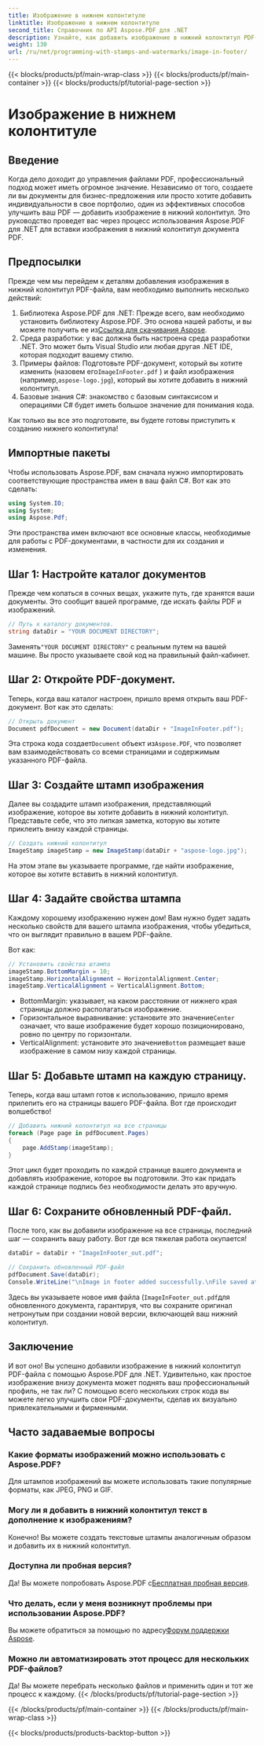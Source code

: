 ```yaml
---
title: Изображение в нижнем колонтитуле
linktitle: Изображение в нижнем колонтитуле
second_title: Справочник по API Aspose.PDF для .NET
description: Узнайте, как добавить изображение в нижний колонтитул PDF-файла с помощью Aspose.PDF для .NET с помощью этого подробного пошагового руководства. Идеально подходит для улучшения ваших документов.
weight: 130
url: /ru/net/programming-with-stamps-and-watermarks/image-in-footer/
---
```


{{< blocks/products/pf/main-wrap-class >}}
{{< blocks/products/pf/main-container >}}
{{< blocks/products/pf/tutorial-page-section >}}

# Изображение в нижнем колонтитуле

## Введение

Когда дело доходит до управления файлами PDF, профессиональный подход может иметь огромное значение. Независимо от того, создаете ли вы документы для бизнес-предложения или просто хотите добавить индивидуальности в свое портфолио, один из эффективных способов улучшить ваш PDF — добавить изображение в нижний колонтитул. Это руководство проведет вас через процесс использования Aspose.PDF для .NET для вставки изображения в нижний колонтитул документа PDF.

## Предпосылки

Прежде чем мы перейдем к деталям добавления изображения в нижний колонтитул PDF-файла, вам необходимо выполнить несколько действий:

1. Библиотека Aspose.PDF для .NET: Прежде всего, вам необходимо установить библиотеку Aspose.PDF. Это основа нашей работы, и вы можете получить ее из[Ссылка для скачивания Aspose](https://releases.aspose.com/pdf/net/).
2. Среда разработки: у вас должна быть настроена среда разработки .NET. Это может быть Visual Studio или любая другая .NET IDE, которая подходит вашему стилю.
3.  Примеры файлов: Подготовьте PDF-документ, который вы хотите изменить (назовем его`ImageInFooter.pdf` ) и файл изображения (например,`aspose-logo.jpg`), который вы хотите добавить в нижний колонтитул.
4. Базовые знания C#: знакомство с базовым синтаксисом и операциями C# будет иметь большое значение для понимания кода.

Как только вы все это подготовите, вы будете готовы приступить к созданию нижнего колонтитула!

## Импортные пакеты

Чтобы использовать Aspose.PDF, вам сначала нужно импортировать соответствующие пространства имен в ваш файл C#. Вот как это сделать:

```csharp
using System.IO;
using System;
using Aspose.Pdf;
```

Эти пространства имен включают все основные классы, необходимые для работы с PDF-документами, в частности для их создания и изменения.

## Шаг 1: Настройте каталог документов

Прежде чем копаться в сочных вещах, укажите путь, где хранятся ваши документы. Это сообщит вашей программе, где искать файлы PDF и изображений.

```csharp
// Путь к каталогу документов.
string dataDir = "YOUR DOCUMENT DIRECTORY";
```

 Заменять`"YOUR DOCUMENT DIRECTORY"` с реальным путем на вашей машине. Вы просто указываете свой код на правильный файл-кабинет.

## Шаг 2: Откройте PDF-документ.

Теперь, когда ваш каталог настроен, пришло время открыть ваш PDF-документ. Вот как это сделать:

```csharp
// Открыть документ
Document pdfDocument = new Document(dataDir + "ImageInFooter.pdf");
```

 Эта строка кода создает`Document` объект из`Aspose.PDF`, что позволяет вам взаимодействовать со всеми страницами и содержимым указанного PDF-файла.

## Шаг 3: Создайте штамп изображения

Далее вы создадите штамп изображения, представляющий изображение, которое вы хотите добавить в нижний колонтитул. Представьте себе, что это липкая заметка, которую вы хотите приклеить внизу каждой страницы.

```csharp
// Создать нижний колонтитул
ImageStamp imageStamp = new ImageStamp(dataDir + "aspose-logo.jpg");
```

На этом этапе вы указываете программе, где найти изображение, которое вы хотите вставить в нижний колонтитул.

## Шаг 4: Задайте свойства штампа

Каждому хорошему изображению нужен дом! Вам нужно будет задать несколько свойств для вашего штампа изображения, чтобы убедиться, что он выглядит правильно в вашем PDF-файле.

Вот как:

```csharp
// Установить свойства штампа
imageStamp.BottomMargin = 10;
imageStamp.HorizontalAlignment = HorizontalAlignment.Center;
imageStamp.VerticalAlignment = VerticalAlignment.Bottom;
```

- BottomMargin: указывает, на каком расстоянии от нижнего края страницы должно располагаться изображение.
-  Горизонтальное выравнивание: установите это значение`Center` означает, что ваше изображение будет хорошо позиционировано, ровно по центру по горизонтали.
-  VerticalAlignment: установите это значение`Bottom` размещает ваше изображение в самом низу каждой страницы.

## Шаг 5: Добавьте штамп на каждую страницу.

Теперь, когда ваш штамп готов к использованию, пришло время прилепить его на страницы вашего PDF-файла. Вот где происходит волшебство! 

```csharp
// Добавить нижний колонтитул на все страницы
foreach (Page page in pdfDocument.Pages)
{
    page.AddStamp(imageStamp);
}
```

Этот цикл будет проходить по каждой странице вашего документа и добавлять изображение, которое вы подготовили. Это как придать каждой странице подпись без необходимости делать это вручную.

## Шаг 6: Сохраните обновленный PDF-файл.

После того, как вы добавили изображение на все страницы, последний шаг — сохранить вашу работу. Вот где вся тяжелая работа окупается!

```csharp
dataDir = dataDir + "ImageInFooter_out.pdf";

// Сохранить обновленный PDF-файл
pdfDocument.Save(dataDir);
Console.WriteLine("\nImage in footer added successfully.\nFile saved at " + dataDir);
```

Здесь вы указываете новое имя файла (`ImageInFooter_out.pdf`для обновленного документа, гарантируя, что вы сохраните оригинал нетронутым при создании новой версии, включающей ваш нижний колонтитул.

## Заключение

И вот оно! Вы успешно добавили изображение в нижний колонтитул PDF-файла с помощью Aspose.PDF для .NET. Удивительно, как простое изображение внизу документа может поднять ваш профессиональный профиль, не так ли? С помощью всего нескольких строк кода вы можете легко улучшить свои PDF-документы, сделав их визуально привлекательными и фирменными.

## Часто задаваемые вопросы

### Какие форматы изображений можно использовать с Aspose.PDF?
Для штампов изображений вы можете использовать такие популярные форматы, как JPEG, PNG и GIF.

### Могу ли я добавить в нижний колонтитул текст в дополнение к изображениям?
Конечно! Вы можете создать текстовые штампы аналогичным образом и добавить их в нижний колонтитул.

### Доступна ли пробная версия?
 Да! Вы можете попробовать Aspose.PDF с[Бесплатная пробная версия](https://releases.aspose.com/).

### Что делать, если у меня возникнут проблемы при использовании Aspose.PDF?
 Вы можете обратиться за помощью по адресу[Форум поддержки Aspose](https://forum.aspose.com/c/pdf/10).

### Можно ли автоматизировать этот процесс для нескольких PDF-файлов?
Да! Вы можете перебрать несколько файлов и применить один и тот же процесс к каждому.
{{< /blocks/products/pf/tutorial-page-section >}}

{{< /blocks/products/pf/main-container >}}
{{< /blocks/products/pf/main-wrap-class >}}

{{< blocks/products/products-backtop-button >}}
